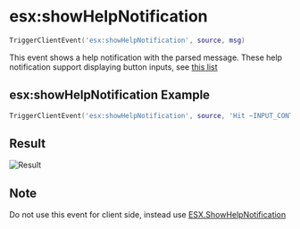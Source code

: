 # esx:showHelpNotification

```lua
TriggerClientEvent('esx:showHelpNotification', source, msg)
```

This event shows a help notification with the parsed message. These help notification support displaying button inputs, see [this list](https://pastebin.com/HPg8pYwi)

## esx:showHelpNotification Example

```lua
TriggerClientEvent('esx:showHelpNotification', source, 'Hit ~INPUT_CONTEXT~ to do shit!')
```

## Result

![Result](http://imgbin.org/images/26209.jpg)

## Note

Do not use this event for client side, instead use [ESX.ShowHelpNotification](../functions/showhelpnotification.md)
